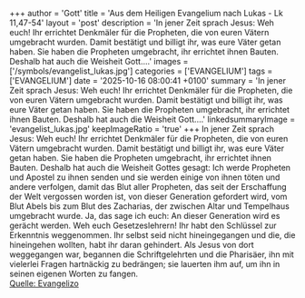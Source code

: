 +++
author = 'Gott'
title = 'Aus dem Heiligen Evangelium nach Lukas - Lk 11,47-54'
layout = 'post'
description = 'In jener Zeit sprach Jesus: Weh euch! Ihr errichtet Denkmäler für die Propheten, die von euren Vätern umgebracht wurden. Damit bestätigt und billigt ihr, was eure Väter getan haben. Sie haben die Propheten umgebracht, ihr errichtet ihnen Bauten. Deshalb hat auch die Weisheit Gott....'
images = ['/symbols/evangelist_lukas.jpg']
categories = ['EVANGELIUM']
tags = ['EVANGELIUM']
date = '2025-10-16 08:00:41 +0100'
summary = 'In jener Zeit sprach Jesus: Weh euch! Ihr errichtet Denkmäler für die Propheten, die von euren Vätern umgebracht wurden. Damit bestätigt und billigt ihr, was eure Väter getan haben. Sie haben die Propheten umgebracht, ihr errichtet ihnen Bauten. Deshalb hat auch die Weisheit Gott....'
linkedsummaryImage = 'evangelist_lukas.jpg'
keepImageRatio = 'true'
+++
In jener Zeit sprach Jesus: Weh euch! Ihr errichtet Denkmäler für die Propheten, die von euren Vätern umgebracht wurden.
Damit bestätigt und billigt ihr, was eure Väter getan haben. Sie haben die Propheten umgebracht, ihr errichtet ihnen Bauten.
Deshalb hat auch die Weisheit Gottes gesagt: Ich werde Propheten und Apostel zu ihnen senden und sie werden einige von ihnen töten und andere verfolgen,
damit das Blut aller Propheten, das seit der Erschaffung der Welt vergossen worden ist, von dieser Generation gefordert wird,
vom Blut Abels bis zum Blut des Zacharias, der zwischen Altar und Tempelhaus umgebracht wurde.<!--more--> Ja, das sage ich euch: An dieser Generation wird es gerächt werden.
Weh euch Gesetzeslehrern! Ihr habt den Schlüssel zur Erkenntnis weggenommen. Ihr selbst seid nicht hineingegangen und die, die hineingehen wollten, habt ihr daran gehindert.
Als Jesus von dort weggegangen war, begannen die Schriftgelehrten und die Pharisäer, ihn mit vielerlei Fragen hartnäckig zu bedrängen;
sie lauerten ihm auf, um ihn in seinen eigenen Worten zu fangen.<br> [Quelle: Evangelizo](https://evangeliumtagfuertag.org/DE/gospel)